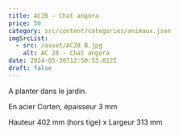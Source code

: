 ```yaml
---
title: AC28 - Chat angora
price: 50
category: src/content/categories/animaux.json
imgSrcList:
  - src: /asset/AC28 B.jpg
    alt: AC 28 - Chat angora
date: 2024-05-30T12:59:53.022Z
draft: false
---
```


A planter dans le jardin.

En acier Corten, épaisseur 3 mm

Hauteur 402 mm (hors tige) x Largeur 313 mm
